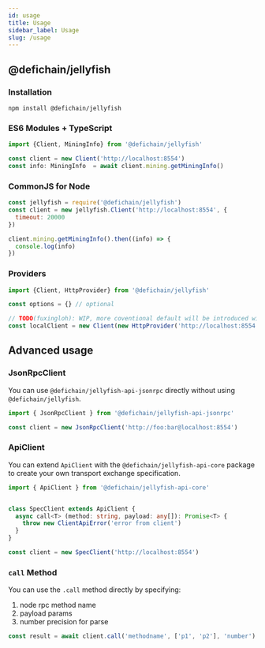 ```yaml
---
id: usage
title: Usage
sidebar_label: Usage
slug: /usage
---
```


## @defichain/jellyfish

### Installation

```shell
npm install @defichain/jellyfish
```

### ES6 Modules + TypeScript

```ts
import {Client, MiningInfo} from '@defichain/jellyfish'

const client = new Client('http://localhost:8554')
const info: MiningInfo  = await client.mining.getMiningInfo()
```

### CommonJS for Node

```js
const jellyfish = require('@defichain/jellyfish')
const client = new jellyfish.Client('http://localhost:8554', {
  timeout: 20000
})

client.mining.getMiningInfo().then((info) => {
  console.log(info)
})
```

### Providers

```js
import {Client, HttpProvider} from '@defichain/jellyfish'

const options = {} // optional

// TODO(fuxingloh): WIP, more coventional default will be introduced with convenience
const localClient = new Client(new HttpProvider('http://localhost:8554'), options)
```

## Advanced usage

### JsonRpcClient

You can use `@defichain/jellyfish-api-jsonrpc` directly without using `@defichain/jellyfish`.

```ts
import { JsonRpcClient } from '@defichain/jellyfish-api-jsonrpc'

const client = new JsonRpcClient('http://foo:bar@localhost:8554')
```

### ApiClient

You can extend `ApiClient` with the `@defichain/jellyfish-api-core` package to create your own transport exchange specification.

```ts
import { ApiClient } from '@defichain/jellyfish-api-core'


class SpecClient extends ApiClient {
  async call<T> (method: string, payload: any[]): Promise<T> {
    throw new ClientApiError('error from client')
  }
}

const client = new SpecClient('http://localhost:8554')
```

### `call` Method

You can use the `.call` method directly by specifying:

1. node rpc method name
2. payload params
3. number precision for parse

```ts
const result = await client.call('methodname', ['p1', 'p2'], 'number')
```
